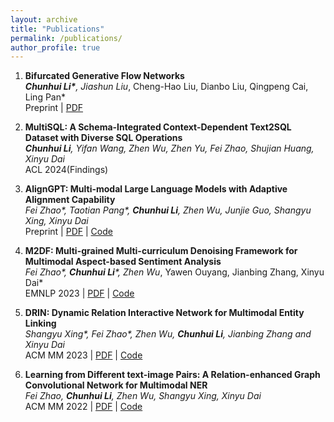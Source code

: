 ```yaml
---
layout: archive
title: "Publications"
permalink: /publications/
author_profile: true
---
```


1. **Bifurcated Generative Flow Networks** <br>
  ***Chunhui Li\***, Jiashun Liu*, Cheng-Hao Liu, Dianbo Liu, Qingpeng Cai, Ling Pan* <br>
  Preprint | <a href="https://arxiv.org/pdf/2406.01901">PDF</a> <br>

2. **MultiSQL: A Schema-Integrated Context-Dependent Text2SQL Dataset with Diverse SQL Operations** <br>
   ***Chunhui Li**, Yifan Wang, Zhen Wu, Zhen Yu, Fei Zhao, Shujian Huang, Xinyu Dai* <br>
   ACL 2024(Findings)

3. **AlignGPT: Multi-modal Large Language Models with Adaptive Alignment Capability** <br>
   *Fei Zhao\*, Taotian Pang\*, **Chunhui Li**, Zhen Wu, Junjie Guo, Shangyu Xing, Xinyu Dai* <br>
   Preprint | <a href="https://arxiv.org/abs/2405.14129" target="_blank">PDF</a> | <a href="https://github.com/AlignGPT-VL/AlignGPT" target="_blank">Code</a>

4. **M2DF: Multi-grained Multi-curriculum Denoising Framework for Multimodal Aspect-based Sentiment Analysis** <br>
   *Fei Zhao\*, **Chunhui Li**\*, Zhen Wu*, Yawen Ouyang, Jianbing Zhang, Xinyu Dai* <br>
   EMNLP 2023 | <a href="https://aclanthology.org/2023.emnlp-main.561.pdf" target="_blank">PDF</a> | <a href="https://github.com/grandchicken/M2DF" target="_blank">Code</a>

5. **DRIN: Dynamic Relation Interactive Network for Multimodal Entity Linking** <br>
   *Shangyu Xing\*, Fei Zhao\*, Zhen Wu, **Chunhui Li**, Jianbing Zhang and Xinyu Dai* <br>
   ACM MM 2023 | <a href="https://dl.acm.org/doi/abs/10.1145/3581783.3612575" target="_blank">PDF</a> | <a href="https://github.com/starreeze/drin" target="_blank">Code</a>

6. **Learning from Different text-image Pairs: A Relation-enhanced Graph Convolutional Network for Multimodal NER** <br>
   *Fei Zhao, **Chunhui Li**, Zhen Wu, Shangyu Xing, Xinyu Dai* <br>
   ACM MM 2022 | <a href="https://dl.acm.org/doi/10.1145/3503161.3548228" target="_blank">PDF</a> | <a href="https://github.com/1429904852/R-GCN" target="_blank">Code</a>



<!-- {% if author.googlescholar %}
  You can also find my articles on <u><a href="{{author.googlescholar}}">my Google Scholar profile</a>.</u>
{% endif %}

{% include base_path %}

{% for post in site.publications reversed %}
  {% include archive-single.html %}
{% endfor %} -->
